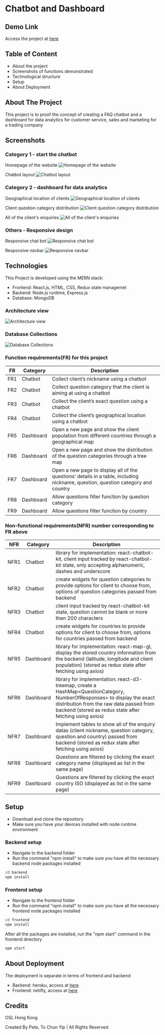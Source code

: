 # Chatbot and Dashboard

## Demo Link

Access the project at [here](https://chatbot-and-dashboard.netlify.app/)

## Table of Content

- About the project
- Screenshots of functions demonstrated
- Technological structure
- Setup
- About Deployment

## About The Project

This project is to proof the concept of creating a FAQ chatbot and a dashboard for data analytics for customer service, sales and marketing for a trading company

## Screenshots

### Category 1 - start the chatbot

Homepage of the website
![Homepage of the website](images/homepage.png)

Chatbot layout
![Chatbot layout](images\chatbot.png)

### Category 2 - dashboard for data analytics

Geographical location of clients
![Geographical location of clients](images/geographical.png)

Client question category distribution
![Client question category distribution](images/distribution.png)

All of the client's enquiries
![All of the client's enquiries](images/allQuestions.png)

### Others - Responsive design

Responsive chat bot
![Responsive chat bot](images/responsiveChatbot.png)

Responsive navbar
![Responsive navbar](images/responsiveNavbar.png)

## Technologies

This Project is developed using the MERN stack:

- Frontend: React.js, HTML, CSS, Redux state managemet
- Backend: Node.js runtime, Express.js
- Database: MongoDB

### Architecture view

![Architecture view](images/architecture.jpg)

### Database Collections

![Database Collections](images/Collection.jpg)

### Function requirements(FR) for this project

| FR  | Category  | Description                                                                                                                      |
| --- | --------- | -------------------------------------------------------------------------------------------------------------------------------- |
| FR1 | Chatbot   | Collect client’s nickname using a chatbot                                                                                        |
| FR2 | Chatbot   | Collect question category that the client is aiming at using a chatbot                                                           |
| FR3 | Chatbot   | Collect the client’s exact question using a chatbot                                                                              |
| FR4 | Chatbot   | Collect the client’s geographical location using a chatbot                                                                       |
| FR5 | Dashboard | Open a new page and show the client population from different countries through a geographical map                               |
| FR6 | Dashboard | Open a new page and show the distribution of the question categories through a tree map                                          |
| FR7 | Dashboard | Open a new page to display all of the questions’ details in a table, including nickname, question, question category and country |
| FR8 | Dashboard | Allow questions filter function by question category                                                                             |
| FR9 | Dashboard | Allow questions filter function by country                                                                                       |

### Non-functional requirements(NFR) number corresponding to FR above

| NFR  | Category  | Description                                                                                                                                                                                                                    |
| ---- | --------- | ------------------------------------------------------------------------------------------------------------------------------------------------------------------------------------------------------------------------------ |
| NFR1 | Chatbot   | library for implementation: react-chatbot-kit, client input tracked by react-chatbot-kit state, only accepting alphanumeric, dashes and underscore                                                                             |
| NFR2 | Chatbot   | create widgets for question categories to provide options for client to choose from, options of question categories passed from backend                                                                                        |
| NFR3 | Chatbot   | client input tracked by react-chatbot-kit state, question cannot be blank or more then 200 characters                                                                                                                          |
| NFR4 | Chatbot   | create widgets for countries to provide options for client to choose from, options for countries passed from backend                                                                                                           |
| NFR5 | Dashboard | library for implementation: react-map-gl, display the stored country information from the backend (latitude, longitude and client population) (stored as redux state after fetching using axios)                               |
| NFR6 | Dashboard | library for implementation: react-d3-treemap, create a HashMap<QuestionCategory, NumberOfResponses> to display the exact distribution from the raw data passed from backend (stored as redux state after fetching using axios) |
| NFR7 | Dashboard | Implement tables to show all of the enquiry datas (client nickname, question category, question and country) passed from backend (stored as redux state after fetching using axios)                                            |
| NFR8 | Dashboard | Questions are filtered by clicking the exact category name (displayed as list in the same page)                                                                                                                                |
| NFR9 | Dashboard | Questions are filtered by clicking the exact country ISO (displayed as list in the same page)                                                                                                                                  |

## Setup

- Download and clone the repository
- Make sure you have your devices installed with node runtime environment

### Backend setup

- Navigate to the backend folder
- Run the command "npm install" to make sure you have all the necessary backend node packages installed

```bash
cd backend
npm install
```

### Frontend setup

- Navigate to the frontend folder
- Run the command "npm install" to make sure you have all the necessary frontend node packages installed

```bash
cd frontend
npm install
```

After all the packages are installed, run the "npm start" command in the frontend directory

```bash
npm start
```
## About Deployment
The deployment is separate in terms of frontend and backend
- Backend: heroku, access at [here](https://nodejs-chatbot-backend.herokuapp.com/)
- Frontend: netifly, access at [here](https://chatbot-and-dashboard.netlify.app/)

## Credits

OSL Hong Kong

Created By Pete, To Chun Yip | All Rights Reserved
